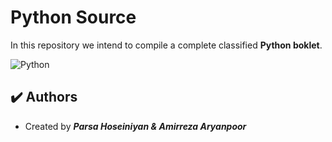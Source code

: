 # Python Source

In this repository we intend to compile a complete classified **Python boklet**.

![Python](/assets/images/python.jpg"python")

## :heavy_check_mark: Authors

-   Created by ***Parsa Hoseiniyan & Amirreza Aryanpoor***
